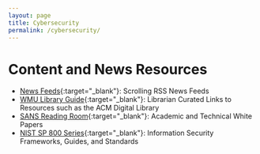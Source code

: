 ```yaml
---
layout: page
title: Cybersecurity
permalink: /cybersecurity/
---
```


# Content and News Resources

* [News Feeds](https://docrea.org/security/news.php){:target="_blank"}: Scrolling RSS News Feeds
* [WMU Library Guide](https://libguides.wmich.edu/cybersecurity){:target="_blank"}: Librarian Curated Links to Resources such as the ACM Digital Library
* [SANS Reading Room](https://www.sans.org/white-papers/){:target="_blank"}: Academic and Technical White Papers
* [NIST SP 800 Series](https://csrc.nist.gov/publications/sp800){:target="_blank"}: Information Security Frameworks, Guides, and Standards





